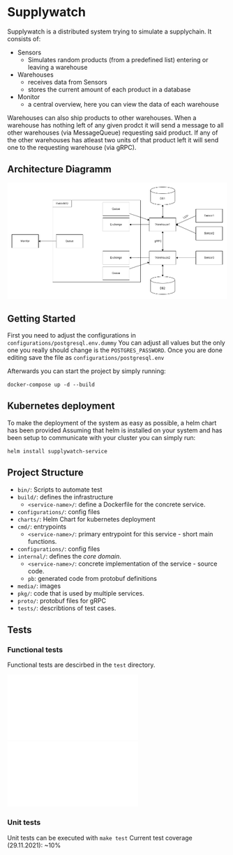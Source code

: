 # Supplywatch

Supplywatch is a distributed system trying to simulate a supplychain.
It consists of:

* Sensors
    * Simulates random products (from a predefined list) entering or leaving a warehouse
* Warehouses
    * receives data from Sensors
    * stores the current amount of each product in a database
* Monitor
    * a central overview, here you can view the data of each warehouse

Warehouses can also ship products to other warehouses. When a warehouse has nothing left of any given prodct it will send
a message to all other warehouses (via MessageQueue) requesting said product. If any of the other warehouses has atleast
two units of that product left it will send one to the requesting warehouse (via gRPC).

## Architecture Diagramm

![Architecture Diagramm](media/images/architecture.png)

## Getting Started

First you need to adjust the configurations in `configurations/postgresql.env.dummy`
You can adjust all values but the only one you really should change is the `POSTGRES_PASSWORD`.
Once you are done editing save the file as `configurations/postgresql.env`

Afterwards you can start the project by simply running:

```
docker-compose up -d --build
```

## Kubernetes deployment

To make the deployment of the system as easy as possible, a helm chart has been provided
Assuming that helm is installed on your system and has been setup to communicate with your cluster you can simply run:

```
helm install supplywatch-service
```

## Project Structure

* `bin/`: Scripts to automate test
* `build/`: defines the infrastructure
  * `<service-name>/`: define a Dockerfile for the concrete service.
* `configurations/`: config files
* `charts/`: Helm Chart for kubernetes deployment
* `cmd/`: entrypoints
  * `<service-name>/`: primary entrypoint for this service - short main functions.
* `configurations/`: config files
* `internal/`: defines the _core domain_.
  * `<service-name>/`: concrete implementation of the service - source code.
  * `pb`: generated code from protobuf definitions
* `media/`: images
* `pkg/`: code that is used by multiple services.
* `proto/`: protobuf files for gRPC
* `tests/`: describtions of test cases.


## Tests

### Functional tests

Functional tests are descirbed in the `test` directory.

![UDP Test](tests/sensor-udp-test.md)
![HTTP Test](tests/http-tests.md)

### Unit tests

Unit tests can be executed with `make test`
Current test coverage (29.11.2021): ~10%
